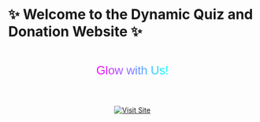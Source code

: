 
# ✨ Welcome to the Dynamic Quiz and Donation Website ✨

<p align="center">
  <svg width="300" height="100">
    <defs>
      <linearGradient id="gradient" x1="0%" y1="0%" x2="100%" y2="0%">
        <stop offset="0%" style="stop-color:rgb(255,0,255);stop-opacity:1" />
        <stop offset="100%" style="stop-color:rgb(0,255,255);stop-opacity:1" />
      </linearGradient>
    </defs>
    <text x="50%" y="50%" font-size="24" font-family="Arial" text-anchor="middle" fill="url(#gradient)" style="filter: drop-shadow(0 0 5px rgba(255, 255, 255, 0.8));">
      Glow with Us!
    </text>
  </svg>
</p>

<p align="center">
  <a href="https://your-username.github.io/dynamic-quiz-donation/" target="_blank">
    <img src="https://via.placeholder.com/200x50?text=Visit+Site" alt="Visit Site" style="filter: drop-shadow(0 0 10px rgba(255, 255, 255, 0.5));">
  </a>
</p>
